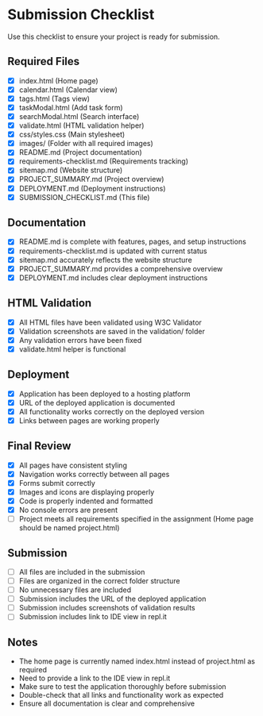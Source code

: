 # Submission Checklist

Use this checklist to ensure your project is ready for submission.

## Required Files

- [x] index.html (Home page)
- [x] calendar.html (Calendar view)
- [x] tags.html (Tags view)
- [x] taskModal.html (Add task form)
- [x] searchModal.html (Search interface)
- [x] validate.html (HTML validation helper)
- [x] css/styles.css (Main stylesheet)
- [x] images/ (Folder with all required images)
- [x] README.md (Project documentation)
- [x] requirements-checklist.md (Requirements tracking)
- [x] sitemap.md (Website structure)
- [x] PROJECT_SUMMARY.md (Project overview)
- [x] DEPLOYMENT.md (Deployment instructions)
- [x] SUBMISSION_CHECKLIST.md (This file)

## Documentation

- [x] README.md is complete with features, pages, and setup instructions
- [x] requirements-checklist.md is updated with current status
- [x] sitemap.md accurately reflects the website structure
- [x] PROJECT_SUMMARY.md provides a comprehensive overview
- [x] DEPLOYMENT.md includes clear deployment instructions

## HTML Validation

- [x] All HTML files have been validated using W3C Validator
- [x] Validation screenshots are saved in the validation/ folder
- [x] Any validation errors have been fixed
- [x] validate.html helper is functional

## Deployment

- [x] Application has been deployed to a hosting platform
- [x] URL of the deployed application is documented
- [x] All functionality works correctly on the deployed version
- [x] Links between pages are working properly

## Final Review

- [x] All pages have consistent styling
- [x] Navigation works correctly between all pages
- [x] Forms submit correctly
- [x] Images and icons are displaying properly
- [x] Code is properly indented and formatted
- [x] No console errors are present
- [ ] Project meets all requirements specified in the assignment (Home page should be named project.html)

## Submission

- [ ] All files are included in the submission
- [ ] Files are organized in the correct folder structure
- [ ] No unnecessary files are included
- [ ] Submission includes the URL of the deployed application
- [ ] Submission includes screenshots of validation results
- [ ] Submission includes link to IDE view in repl.it

## Notes

- The home page is currently named index.html instead of project.html as required
- Need to provide a link to the IDE view in repl.it
- Make sure to test the application thoroughly before submission
- Double-check that all links and functionality work as expected
- Ensure all documentation is clear and comprehensive
